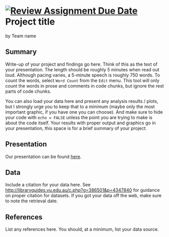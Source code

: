 [![Review Assignment Due Date](https://classroom.github.com/assets/deadline-readme-button-24ddc0f5d75046c5622901739e7c5dd533143b0c8e959d652212380cedb1ea36.svg)](https://classroom.github.com/a/i0EUIDTo)
Project title
================
by Team name

## Summary

Write-up of your project and findings go here.  Think of this as the text of
your presentation.  The length should be roughly 5 minutes when read out loud.
Although pacing varies, a 5-minute speech is roughly 750 words. To count the
words, select `Word Count` from the `Edit` menu. This tool will only count the
words in prose and comments in code chunks, but ignore the rest parts of code
chunks. 

You can also load your data here and present any analysis results / plots, but I
strongly urge you to keep that to a minimum (maybe only the most important
graphic, if you have one you can choose). And make sure to hide your code with
`echo = FALSE` unless the point you are trying to make is about the code
itself. Your results with proper output and graphics go in your presentation,
this space is for a brief summary of your project.

## Presentation

Our presentation can be found [here](presentation/presentation.html).

## Data

Include a citation for your data here. See
<http://libraryguides.vu.edu.au/c.php?g=386501&p=4347840> for guidance
on proper citation for datasets. If you got your data off the web, make
sure to note the retrieval date.

## References

List any references here. You should, at a minimum, list your data
source.
